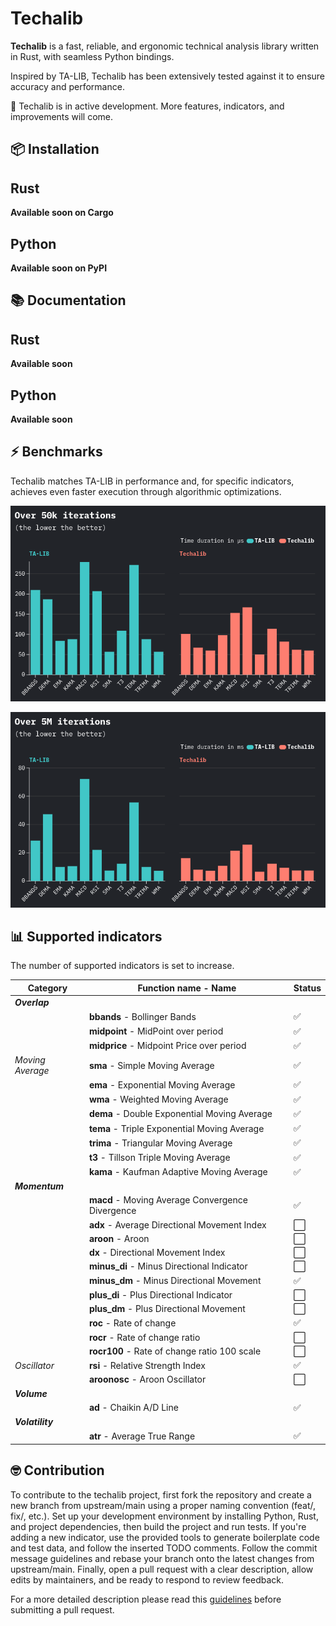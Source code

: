 # Techalib

**Techalib** is a fast, reliable, and ergonomic technical analysis library written in Rust, with seamless Python bindings.

Inspired by TA-LIB, Techalib has been extensively tested against it to ensure accuracy and performance.

🚧 Techalib is in active development. More features, indicators, and improvements will come.

## 📦 Installation

Rust
---

**Available soon on Cargo**

Python
---

**Available soon on PyPI**

## 📚 Documentation

Rust
---

**Available soon**

Python
---

**Available soon**

## ⚡ Benchmarks

Techalib matches TA-LIB in performance and, for specific indicators, achieves even faster execution through algorithmic optimizations.

![](benchmarks/graph/BenchResults_50k_13062025.png)

![](benchmarks/graph/BenchResults_5M_13062025.png)

## 📊 Supported indicators

The number of supported indicators is set to increase.

| **Category**              | **Function name - Name**                                        | **Status** |
| ----------------          | ---------------------------------------------                   | ---------- |
| **_Overlap_**             |||
|                           | **bbands** - Bollinger Bands                                    | ✅        |
|                           | **midpoint** - MidPoint over period                             | ✅        |
|                           | **midprice** - Midpoint Price over period                       | ✅        |
| _Moving Average_          | **sma** - Simple Moving Average                                 | ✅        |
|                           | **ema** - Exponential Moving Average                            | ✅        |
|                           | **wma** - Weighted Moving Average                               | ✅        |
|                           | **dema** - Double Exponential Moving Average                    | ✅        |
|                           | **tema** - Triple Exponential Moving Average                    | ✅        |
|                           | **trima** - Triangular Moving Average                           | ✅        |
|                           | **t3** - Tillson Triple Moving Average                          | ✅        |
|                           | **kama** - Kaufman Adaptive Moving Average                      | ✅        |
| **_Momentum_**            |||
|                           | **macd** - Moving Average Convergence Divergence                | ✅        |
|                           | **adx** - Average Directional Movement Index                    | ⬜        |
|                           | **aroon** - Aroon                                               | ⬜        |
|                           | **dx** - Directional Movement Index                             | ⬜        |
|                           | **minus_di** - Minus Directional Indicator                      | ⬜        |
|                           | **minus_dm** - Minus Directional Movement                       | ✅        |
|                           | **plus_di** - Plus Directional Indicator                        | ⬜        |
|                           | **plus_dm** - Plus Directional Movement                         | ⬜        |
|                           | **roc** - Rate of change                                        | ✅        |
|                           | **rocr** - Rate of change ratio                                 | ⬜        |
|                           | **rocr100** - Rate of change ratio 100 scale                    | ⬜        |
| _Oscillator_              | **rsi** - Relative Strength Index                               | ✅        |
|                           | **aroonosc** - Aroon Oscillator                                 | ⬜        |
| **_Volume_**              |||
|                           | **ad** - Chaikin A/D Line                                       | ✅        |
| **_Volatility_**          |||
|                           | **atr** - Average True Range                                    | ✅        |

## 🤓 Contribution

To contribute to the techalib project, first fork the repository and create a new branch from upstream/main using a proper naming convention (feat/, fix/, etc.). Set up your development environment by installing Python, Rust, and project dependencies, then build the project and run tests. If you're adding a new indicator, use the provided tools to generate boilerplate code and test data, and follow the inserted TODO comments. Follow the commit message guidelines and rebase your branch onto the latest changes from upstream/main. Finally, open a pull request with a clear description, allow edits by maintainers, and be ready to respond to review feedback.

For a more detailed description please read this [guidelines](CONTRIBUTING.md) before submitting a pull request.
